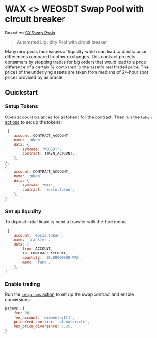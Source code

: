 # WAX <> WEOSDT Swap Pool with circuit breaker

Based on [SX Swap Pools](https://github.com/stableex/sx.swap).

> Automated Liquidity Pool with circuit breaker

Many new pools face issues of liquidity which can lead to drastic price differences compared to other exchanges.
This contract protects consumers by stopping trades for big orders that would lead to a price difference of a certain % compared to the asset's real traded price.
The prices of the underlying assets are taken from medians of 24-hour spot prices provided by an oracle.


## Quickstart

### Setup Tokens


Open account balances for all tokens for the contract.
Then run the [`token` actions](./actions/token.js) to set up the tokens:

```js
 {
    account: CONTRACT_ACCOUNT,
    name: `token`,
    data: {
        symcode: "WEOSDT",
        contract: TOKEN_ACCOUNT,
    },
},
{
    account: CONTRACT_ACCOUNT,
    name: `token`,
    data: {
        symcode: "WAX",
        contract: `eosio.token`,
    },
}
```


### Set up liquidity

To deposit initial liquidity send a transfer with the `fund` memo.

```js
 {
    account: `eosio.token`,
    name: `transfer`,
    data: {
        from: ACCOUNT,
        to: CONTRACT_ACCOUNT,
        quantity: `10.00000000 WAX`,
        memo: `fund`,
    },
}
```

### Enable trading

Run the [`setparams` action](./actions/setparams.js) to set up the swap contract and enable conversions:

```js
params: {
    fee: 30,
    fee_account: `waxmeetup111`,
    pricefeed_contract: `globaloracle`,
    max_price_divergence: 0.25,
}
```

